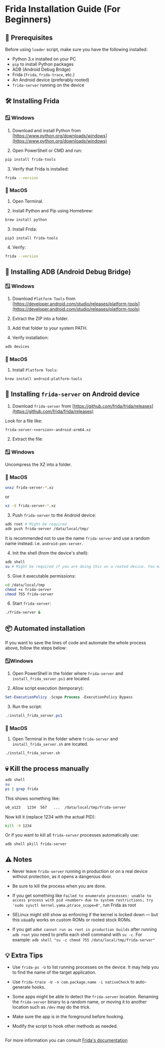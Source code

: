 # Frida Installation Guide (For Beginners)

## 🧰 Prerequisites

Before using `loader` script, make sure you have the following installed:

- Python 3.x installed on your PC
- `pip` to install Python packages
- ADB (Android Debug Bridge)
- Frida (`frida`, `frida-trace`, etc.)
- An Android device (preferably rooted)
- `frida-server` running on the device

## 🛠️ Installing Frida

### 🪟 Windows

1. Download and install Python from [https://www.python.org/downloads/windows](https://www.python.org/downloads/windows)

2. Open PowerShell or CMD and run:

```bash
pip install frida-tools
```

3. Verify that Frida is installed:

```bash
frida --version
```

### 🍎 MacOS
1. Open Terminal.

2. Install Python and Pip using Homebrew:

```bash
brew install python
```

3. Install Frida:

```bash
pip3 install frida-tools
```

4. Verify:

```bash
frida --version
```

## 🔧 Installing ADB (Android Debug Bridge)

### 🪟 Windows

1. Download `Platform Tools` from [https://developer.android.com/studio/releases/platform-tools](https://developer.android.com/studio/releases/platform-tools)

2. Extract the ZIP into a folder.

3. Add that folder to your system PATH.

4. Verify installation:

```bash
adb devices
```

### 🍎 MacOS

1. Install `Platform Tools`:

```bash
brew install android-platform-tools
```

## 📲 Installing `frida-server` on Android device

1. Download `frida-server` from [https://github.com/frida/frida/releases](https://github.com/frida/frida/releases)

Look for a file like:

```pgsql
frida-server-<version>-android-arm64.xz
```

2. Extract the file:

### 🪟 Windows

Uncompress the XZ into a folder.

### 🍎 MacOS

```bash
unxz frida-server-*.xz
```

or

```bash
xz -d frida-server-*.xz
```

3. Push `frida-server` to the Android device:

```bash
adb root # Might be required
adb push frida-server /data/local/tmp/
```

It is recommended not to use the name `frida-server` and use a random name instead. i.e. `android-pen-server`.

4. Init the shell (from the device's shell):

```bash
adb shell
su # Might be required if you are doing this on a rooted device. You might see `#` instead of `$`
```

5. Give it executable permissions:

```bash
cd /data/local/tmp
chmod +x frida-server
chmod 755 frida-server
```

6. Start `frida-server`:

```bash
./frida-server &
```

## 📦 Automated installation

If you want to save the lines of code and automate the whole process above, follow the steps below:

### 🪟Windows

1. Open PowerShell in the folder where `frida-server` and `install_frida_server.ps1` are located.

2. Allow script execution (temporary):

```powershell
Set-ExecutionPolicy -Scope Process -ExecutionPolicy Bypass
```

3. Run the script:

```powershell
./install_frida_server.ps1
```

### 🍎 MacOS

1. Open Terminal in the folder where `frida-server` and `install_frida_server.sh` are located.

```bash
./install_frida_server.sh
```

## 💀 Kill the process manually

```bash
adb shell
su
ps | grep frida
```

This shows something like:

```bash
u0_a123   1234  567   ...  /data/local/tmp/frida-server
```

Now kill it (replace 1234 with the actual PID):

```bash
kill -9 1234
```

Or if you want to kill all `frida-server` processes automatically use:

```bash
adb shell pkill frida-server
```

## ⚠️ Notes

- Never leave `frida-server` running in production or on a real device without protection, as it opens a dangerous door.

- Be sure to kill the process when you are done.

- If you get something like `Failed to enumerate processes: unable to access process with pid <number> due to system restrictions; try 'sudo sysctl kernel.yama.ptrace_scope=0'`, run Frida as root

- SELinux might still show as enforcing if the kernel is locked down — but this usually works on custom ROMs or rooted stock ROMs.

- If you get `adbd cannot run as root in production builds` after running `adb root`
you need to prefix each shell command with `su -c`. For example: `adb shell "su -c chmod 755 /data/local/tmp/frida-server"`

## 💡 Extra Tips

- Use `frida-ps -U` to list running processes on the device. It may help you to find the name of the target application.

- Use `frida-trace -U -n com.package.name -i nativeCheck` to auto-generate hooks.

- Some apps might be able to detect the `frida-server` location. Renaming the `frida-server` binary to a random name, or moving it to another location such as `/dev` may do the trick.

- Make sure the app is in the foreground before hooking.

- Modify the script to hook other methods as needed.

##

For more information you can consult [Frida's documentation](https://frida.re/docs/android/)
